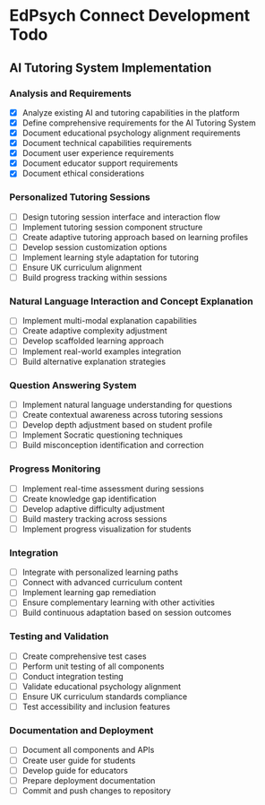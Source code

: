 # EdPsych Connect Development Todo

## AI Tutoring System Implementation

### Analysis and Requirements
- [x] Analyze existing AI and tutoring capabilities in the platform
- [x] Define comprehensive requirements for the AI Tutoring System
- [x] Document educational psychology alignment requirements
- [x] Document technical capabilities requirements
- [x] Document user experience requirements
- [x] Document educator support requirements
- [x] Document ethical considerations

### Personalized Tutoring Sessions
- [ ] Design tutoring session interface and interaction flow
- [ ] Implement tutoring session component structure
- [ ] Create adaptive tutoring approach based on learning profiles
- [ ] Develop session customization options
- [ ] Implement learning style adaptation for tutoring
- [ ] Ensure UK curriculum alignment
- [ ] Build progress tracking within sessions

### Natural Language Interaction and Concept Explanation
- [ ] Implement multi-modal explanation capabilities
- [ ] Create adaptive complexity adjustment
- [ ] Develop scaffolded learning approach
- [ ] Implement real-world examples integration
- [ ] Build alternative explanation strategies

### Question Answering System
- [ ] Implement natural language understanding for questions
- [ ] Create contextual awareness across tutoring sessions
- [ ] Develop depth adjustment based on student profile
- [ ] Implement Socratic questioning techniques
- [ ] Build misconception identification and correction

### Progress Monitoring
- [ ] Implement real-time assessment during sessions
- [ ] Create knowledge gap identification
- [ ] Develop adaptive difficulty adjustment
- [ ] Build mastery tracking across sessions
- [ ] Implement progress visualization for students

### Integration
- [ ] Integrate with personalized learning paths
- [ ] Connect with advanced curriculum content
- [ ] Implement learning gap remediation
- [ ] Ensure complementary learning with other activities
- [ ] Build continuous adaptation based on session outcomes

### Testing and Validation
- [ ] Create comprehensive test cases
- [ ] Perform unit testing of all components
- [ ] Conduct integration testing
- [ ] Validate educational psychology alignment
- [ ] Ensure UK curriculum standards compliance
- [ ] Test accessibility and inclusion features

### Documentation and Deployment
- [ ] Document all components and APIs
- [ ] Create user guide for students
- [ ] Develop guide for educators
- [ ] Prepare deployment documentation
- [ ] Commit and push changes to repository
